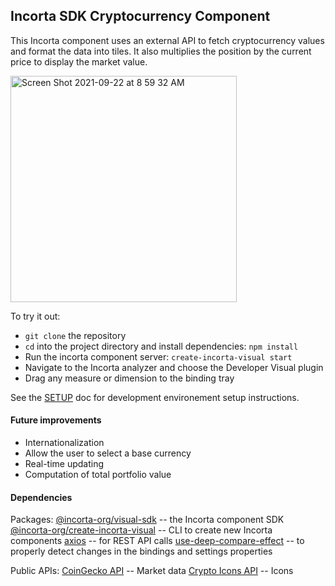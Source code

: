 ## Incorta SDK Cryptocurrency Component

This Incorta component uses an external API to fetch cryptocurrency values and format
the data into tiles. It also multiplies the position by the current price to display the market value.

<img width="362" alt="Screen Shot 2021-09-22 at 8 59 32 AM" src="https://user-images.githubusercontent.com/100151/134379687-37266346-6cf1-4444-93ba-f544f54a7e59.png">

To try it out:

- `git clone` the repository
- `cd` into the project directory and install dependencies: `npm install`
- Run the incorta component server: `create-incorta-visual start`
- Navigate to the Incorta analyzer and choose the Developer Visual plugin
- Drag any measure or dimension to the binding tray

See the [SETUP](./SETUP.md) doc for development environement setup instructions.

#### Future improvements

- Internationalization
- Allow the user to select a base currency
- Real-time updating
- Computation of total portfolio value

#### Dependencies

Packages:
[@incorta-org/visual-sdk](https://www.npmjs.com/package/@incorta-org/visual-sdk) -- the Incorta component SDK
[@incorta-org/create-incorta-visual](https://www.npmjs.com/package/@incorta-org/create-incorta-visual) -- CLI to create new Incorta components
[axios](https://www.npmjs.com/package/axios) -- for REST API calls
[use-deep-compare-effect](https://www.npmjs.com/package/use-deep-compare-effect) -- to properly detect changes in the bindings and settings properties

Public APIs:
[CoinGecko API](https://www.coingecko.com/en/api/documentation) -- Market data
[Crypto Icons API](https://cryptoicons.org/) -- Icons
